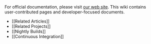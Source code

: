 For official documentation, please visit [our web site](http://jboss.org/netty).  This wiki contains user-contributed pages and developer-focused documents.

* [[Related Articles]]
* [[Related Projects]]
* [[Nightly Builds]]
* [[Continuous Integration]]
